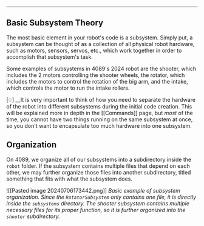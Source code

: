 ***
## Basic Subsystem Theory

The most basic element in your robot's code is a subsystem. Simply put, a subsystem can be thought of as a collection of all physical robot hardware, such as motors, sensors, servos, etc., which work together in order to accomplish that subsystem's task. 

Some examples of subsystems in 4089's 2024 robot are the shooter, which includes the 2 motors controlling the shooter wheels, the rotator, which includes the motors to control the rotation of the big arm, and the intake, which controls the motor to run the intake rollers. 
 
\[💡] __It is very important to think of how you need to separate the hardware of the robot into different subsystems during the initial code creation. This will be explained more in depth in the [[Commands]] page, but _most_ of the time, you cannot have two things running on the same subsystem at once, so you don't want to encapsulate too much hardware into one subsystem.

## Organization

On 4089, we organize all of our subsystems into a subdirectory inside the `robot` folder. If the subsystem contains multiple files that depend on each other, we may further organize those files into another subdirectory, titled something that fits with what the subsystem does.

![[Pasted image 20240706173442.png]]
_Basic example of subsystem organization. Since the `RotatorSubsystem` only contains one file, it is directly inside the `subsystems` directory. The shooter subsystem contains multiple necessary files for its proper function, so it is further organized into the `shooter` subdirectory._

